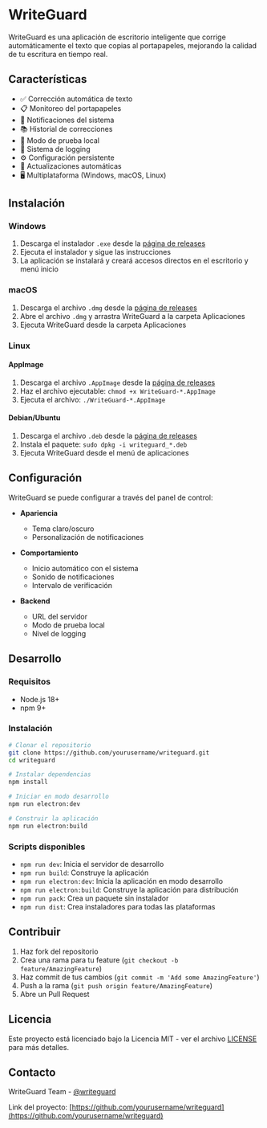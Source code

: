 # WriteGuard

WriteGuard es una aplicación de escritorio inteligente que corrige automáticamente el texto que copias al portapapeles, mejorando la calidad de tu escritura en tiempo real.

## Características

- ✅ Corrección automática de texto
- 📋 Monitoreo del portapapeles
- 🔔 Notificaciones del sistema
- 📚 Historial de correcciones
- 🧪 Modo de prueba local
- 📝 Sistema de logging
- ⚙️ Configuración persistente
- 🔄 Actualizaciones automáticas
- 🖥️ Multiplataforma (Windows, macOS, Linux)

## Instalación

### Windows

1. Descarga el instalador `.exe` desde la [página de releases](https://github.com/yourusername/writeguard/releases)
2. Ejecuta el instalador y sigue las instrucciones
3. La aplicación se instalará y creará accesos directos en el escritorio y menú inicio

### macOS

1. Descarga el archivo `.dmg` desde la [página de releases](https://github.com/yourusername/writeguard/releases)
2. Abre el archivo `.dmg` y arrastra WriteGuard a la carpeta Aplicaciones
3. Ejecuta WriteGuard desde la carpeta Aplicaciones

### Linux

#### AppImage
1. Descarga el archivo `.AppImage` desde la [página de releases](https://github.com/yourusername/writeguard/releases)
2. Haz el archivo ejecutable: `chmod +x WriteGuard-*.AppImage`
3. Ejecuta el archivo: `./WriteGuard-*.AppImage`

#### Debian/Ubuntu
1. Descarga el archivo `.deb` desde la [página de releases](https://github.com/yourusername/writeguard/releases)
2. Instala el paquete: `sudo dpkg -i writeguard_*.deb`
3. Ejecuta WriteGuard desde el menú de aplicaciones

## Configuración

WriteGuard se puede configurar a través del panel de control:

- **Apariencia**
  - Tema claro/oscuro
  - Personalización de notificaciones

- **Comportamiento**
  - Inicio automático con el sistema
  - Sonido de notificaciones
  - Intervalo de verificación

- **Backend**
  - URL del servidor
  - Modo de prueba local
  - Nivel de logging

## Desarrollo

### Requisitos

- Node.js 18+
- npm 9+

### Instalación

```bash
# Clonar el repositorio
git clone https://github.com/yourusername/writeguard.git
cd writeguard

# Instalar dependencias
npm install

# Iniciar en modo desarrollo
npm run electron:dev

# Construir la aplicación
npm run electron:build
```

### Scripts disponibles

- `npm run dev`: Inicia el servidor de desarrollo
- `npm run build`: Construye la aplicación
- `npm run electron:dev`: Inicia la aplicación en modo desarrollo
- `npm run electron:build`: Construye la aplicación para distribución
- `npm run pack`: Crea un paquete sin instalador
- `npm run dist`: Crea instaladores para todas las plataformas

## Contribuir

1. Haz fork del repositorio
2. Crea una rama para tu feature (`git checkout -b feature/AmazingFeature`)
3. Haz commit de tus cambios (`git commit -m 'Add some AmazingFeature'`)
4. Push a la rama (`git push origin feature/AmazingFeature`)
5. Abre un Pull Request

## Licencia

Este proyecto está licenciado bajo la Licencia MIT - ver el archivo [LICENSE](LICENSE) para más detalles.

## Contacto

WriteGuard Team - [@writeguard](https://twitter.com/writeguard)

Link del proyecto: [https://github.com/yourusername/writeguard](https://github.com/yourusername/writeguard)

